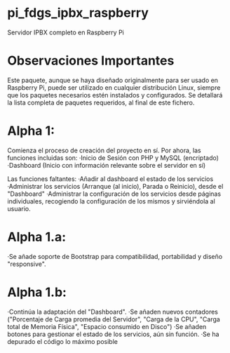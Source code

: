 # pi_fdgs_ipbx_raspberry
Servidor IPBX completo en Raspberry Pi

# Observaciones Importantes
Este paquete, aunque se haya diseñado originalmente para ser usado en Raspberry Pi, puede ser utilizado
en cualquier distribución Linux, siempre que los paquetes necesarios estén instalados y configurados.
Se detallará la lista completa de paquetes requeridos, al final de este fichero.

# Alpha 1:
Comienza el proceso de creación del proyecto en sí.
Por ahora, las funciones incluidas son:
  ·Inicio de Sesión con PHP y MySQL (encriptado)
  ·Dashboard (Inicio con información relevante sobre el servidor en sí)

Las funciones faltantes:
  ·Añadir al dashboard el estado de los servicios
  ·Administrar los servicios (Arranque (al inicio), Parada o Reinicio), desde el "Dashboard"
  ·Administrar la configuración de los servicios desde páginas individuales, recogiendo la configuración de los mismos y sirviéndola al usuario.
  
# Alpha 1.a:
  ·Se añade soporte de Bootstrap para compatibilidad, portabilidad y diseño "responsive".

# Alpha 1.b:
  ·Continúa la adaptación del "Dashboard".
    ·Se añaden nuevos contadores ("Porcentaje de Carga promedia del Servidor", "Carga de la CPU", "Carga total de Memoria Física", "Espacio consumido en Disco")
    ·Se añaden botones para gestionar el estado de los servicios, aún sin función.
    ·Se ha depurado el código lo máximo posible

